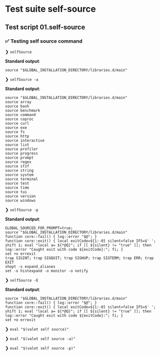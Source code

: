 # Test suite self-source

## Test script 01.self-source

### ✅ Testing self source command

❯ `selfSource`

**Standard output**:

```text
source "$GLOBAL_INSTALLATION_DIRECTORY/libraries.d/main"

```

❯ `selfSource -a`

**Standard output**:

```text
source "$GLOBAL_INSTALLATION_DIRECTORY/libraries.d/main"
source array
source bash
source benchmark
source command
source coproc
source curl
source exe
source fs
source http
source interactive
source list
source profiler
source progress
source prompt
source regex
source sfzf
source string
source system
source terminal
source test
source time
source tui
source version
source windows

```

❯ `selfSource -p`

**Standard output**:

```text
GLOBAL_SOURCED_FOR_PROMPT=true;
source "$GLOBAL_INSTALLATION_DIRECTORY/libraries.d/main"
function core::fail() { log::error "$@"; }
function core::exit() { local exitCode=${1:-0} silent=false IFS=$' '; shift 1; eval "local a= ${*@Q}"; if [[ ${silent} != "true" ]]; then log::error "Caught exit with code ${exitCode}:"; fi; }
set +o errexit
trap SIGINT; trap SIGQUIT; trap SIGHUP; trap SIGTERM; trap ERR; trap EXIT
shopt -s expand_aliases
set -o histexpand -o monitor -o notify

```

❯ `selfSource -E`

**Standard output**:

```text
source "$GLOBAL_INSTALLATION_DIRECTORY/libraries.d/main"
function core::fail() { log::error "$@"; }
function core::exit() { local exitCode=${1:-0} silent=false IFS=$' '; shift 1; eval "local a= ${*@Q}"; if [[ ${silent} != "true" ]]; then log::error "Caught exit with code ${exitCode}:"; fi; }
set +o errexit

```

❯ `eval "$(valet self source)"`

❯ `eval "$(valet self source -a)"`

❯ `eval "$(valet self source -p)"`

